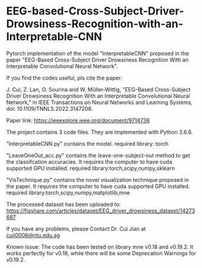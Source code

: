 # EEG-based-Cross-Subject-Driver-Drowsiness-Recognition-with-an-Interpretable-CNN
Pytorch implementation of the model "InterpretableCNN" proposed in the paper "EEG-Based Cross-Subject Driver Drowsiness Recognition With an Interpretable Convolutional Neural Network".

If you find the codes useful, pls cite the paper:

J. Cui, Z. Lan, O. Sourina and W. Müller-Wittig, "EEG-Based Cross-Subject Driver Drowsiness Recognition With an Interpretable Convolutional Neural Network," in IEEE Transactions on Neural Networks and Learning Systems, doi: 10.1109/TNNLS.2022.3147208.

Paper link: https://ieeexplore.ieee.org/document/9714736

The project contains 3 code files. They are implemented with Python 3.6.6.

"InterpretableCNN.py" contains the model. required library: torch

"LeaveOneOut_acc.py" contains the leave-one-subject-out method to get the classifcation accuracies. It requires the computer to have cuda supported GPU installed. required library:torch,scipy,numpy,sklearn

"VisTechnique.py" contains the novel visualization technique proposed in the paper. It requires the computer to have cuda supported GPU installed. required library:torch,scipy,numpy,matplotlib,mne

The processed dataset has been uploaded to: https://figshare.com/articles/dataset/EEG_driver_drowsiness_dataset/14273687

If you have any problems, please Contact Dr. Cui Jian at cuij0006@ntu.edu.sg

Known Issue: The code has been tested on library mne v0.18 and v0.19.2. It works perfectly for v0.18, while there will be some Deprecation Warnings for v0.19.2.

